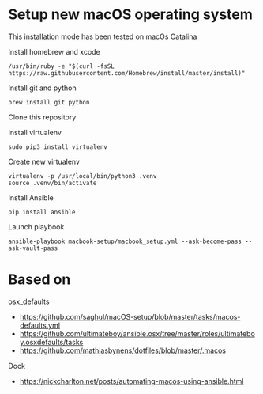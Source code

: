 # Setup new macOS operating system

This installation mode has been tested on macOs Catalina

Install homebrew and xcode

```
/usr/bin/ruby -e "$(curl -fsSL https://raw.githubusercontent.com/Homebrew/install/master/install)"
```

Install git and python

```
brew install git python
```

Clone this repository

Install virtualenv

```
sudo pip3 install virtualenv
```

Create new virtualenv

```
virtualenv -p /usr/local/bin/python3 .venv
source .venv/bin/activate
```

Install Ansible

```
pip install ansible
```

Launch playbook

```
ansible-playbook macbook-setup/macbook_setup.yml --ask-become-pass --ask-vault-pass
```

# Based on

osx_defaults

* https://github.com/saghul/macOS-setup/blob/master/tasks/macos-defaults.yml
* https://github.com/ultimateboy/ansible.osx/tree/master/roles/ultimateboy.osxdefaults/tasks
* https://github.com/mathiasbynens/dotfiles/blob/master/.macos

Dock
* https://nickcharlton.net/posts/automating-macos-using-ansible.html